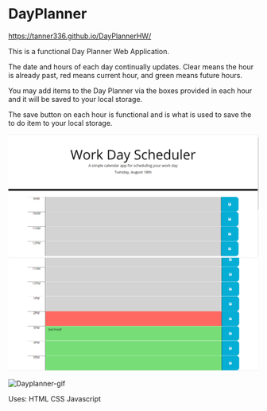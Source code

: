 # DayPlanner

https://tanner336.github.io/DayPlannerHW/

This is a functional Day Planner Web Application.

The date and hours of each day continually updates.
Clear means the hour is already past, red means current hour, and green means future hours.

You may add items to the Day Planner via the boxes provided in each hour and it will be saved to your local storage.

The save button on each hour is functional and is what is used to save the to do item to your local storage.

![Dayplanner-screenshot](./assets/dayplanner.png)
![Dayplanner-screenshot](./assets/dayplanner2.png)

![Dayplanner-gif](./assets/dayplanner.gif)

Uses:
HTML
CSS
Javascript


